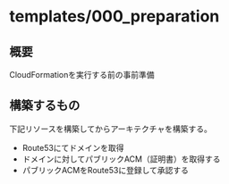 # templates/000_preparation

## 概要

CloudFormationを実行する前の事前準備

## 構築するもの

下記リソースを構築してからアーキテクチャを構築する。

 - Route53にてドメインを取得
 - ドメインに対してパブリックACM（証明書）を取得する
 - パブリックACMをRoute53に登録して承認する


